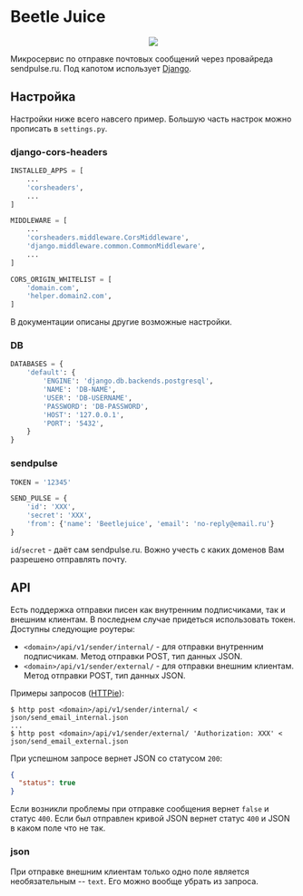 # Beetle Juice

<p align="center">
    <img src="https://cloud.githubusercontent.com/assets/9702154/20746262/1f0b29e4-b6f6-11e6-8b09-72470fea38d8.png" />
</p>

Микросервис по отправке почтовых сообщений через провайреда sendpulse.ru. Под капотом использует [Django](https://www.djangoproject.com/).

## Настройка

Настройки ниже всего навсего пример. Большую часть настрок можно прописать в `settings.py`.

### django-cors-headers

```python
INSTALLED_APPS = [
    ...
    'corsheaders',
    ...
]

MIDDLEWARE = [
    ...
    'corsheaders.middleware.CorsMiddleware',
    'django.middleware.common.CommonMiddleware',
    ...
]

CORS_ORIGIN_WHITELIST = [
    'domain.com',
    'helper.domain2.com',
]
```

В документации описаны другие возможные настройки.

### DB

```python
DATABASES = {
    'default': {
        'ENGINE': 'django.db.backends.postgresql',
        'NAME': 'DB-NAME',
        'USER': 'DB-USERNAME',
        'PASSWORD': 'DB-PASSWORD',
        'HOST': '127.0.0.1',
        'PORT': '5432',
    }
}
```

### sendpulse

```python
TOKEN = '12345'

SEND_PULSE = {
    'id': 'XXX',
    'secret': 'XXX',
    'from': {'name': 'Beetlejuice', 'email': 'no-reply@email.ru'}
}
```

`id`/`secret` - даёт сам sendpulse.ru. Вожно учесть с каких доменов Вам разрешено отправлять почту.

## API

Есть поддержка отправки писен как внутренним подписчиками, так и внешним клиентам. В последнем случае придеться использовать токен. Доступны следующие роутеры:

- `<domain>/api/v1/sender/internal/` - для отправки внутренним подписчикам. Метод отправки POST, тип данных JSON.
- `<domain>/api/v1/sender/external/` - для отправки внешним клиентам. Метод отправки POST, тип данных JSON.

Примеры запросов ([HTTPie](https://httpie.org/)):

```
$ http post <domain>/api/v1/sender/internal/ < json/send_email_internal.json
...
$ http post <domain>/api/v1/sender/external/ 'Authorization: XXX' < json/send_email_external.json
```

При успешном запросе вернет JSON со статусом `200`:

```json
{
  "status": true
}
```

Если возникли проблемы при отправке сообщения вернет `false` и статус `400`. Если был отправлен кривой JSON вернет статус `400` и JSON в каком поле что не так.

### json

При отправке внешним клиентам только одно поле является необязательным -- `text`. Его можно вообще убрать из запроса.
